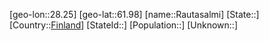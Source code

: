 ﻿---
location: [61.98,28.25]
type: City
tags:
- geo/City


SpocWebEntityId: 33655
isDeleted: false
confidential: public

---
[geo-lon::28.25]
[geo-lat::61.98]
[name::Rautasalmi]
[State::]
[Country::[Finland](geo/Continent/Europe/Finland.md)]
[StateId::]
[Population::]
[Unknown::]

